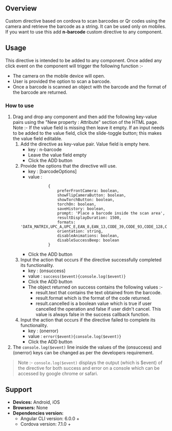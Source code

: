 ## Overview 
Custom directive based on cordova to scan barcodes or Qr codes using the camera and retrieve the barcode as a string. It can be used only on mobiles. If you want to use this add **n-barcode** custom directive to any component.

## Usage
This directive is intended to be added to any component. Once added any click event on the component will trigger the following function :-
* The camera on the mobile device will open.
* User is provided the option to scan a barcode.
* Once a barcode is scanned an object with the barcode and the format of the barcode are returned.

### How to use   
1. Drag and drop any component and then add the following key-value pairs using the "New property : Attribute" section of the HTML page. Note :- If the value field is missing then leave it empty. If an input needs to be added to the value field, click the slide-toggle button; this makes the value field editable.
    1. Add the directive as key-value pair. Value field is empty here.
        - key : n-barcode
        - Leave the value field empty
        - Click the ADD button
    2. Provide the options that the directive will use.
        - key : [barcodeOptions] 
        - value :
        ```
                    {
                        preferFrontCamera: boolean,
                        showFlipCameraButton: boolean,
                        showTorchButton: boolean,
                        torchOn: boolean,
                        saveHistory: boolean,
                        prompt: 'Place a barcode inside the scan area',
                        resultDisplayDuration: 1500,
                        formats: 'DATA_MATRIX,UPC_A,UPC_E,EAN_8,EAN_13,CODE_39,CODE_93,CODE_128,CODABAR,ITF,RSS14,MSI,AZTEC',
                        orientation: string,
                        disableAnimations: boolean,
                        disableSuccessBeep: boolean
                    }
         ```
        - Click the ADD button
    3. Input the action that occurs if the directive successfully completed its functionality.
        - key : (onsuccess)  
        - value : `success($event){console.log($event)}`
        - Click the ADD button
        - The object returned on success contains the following values :-
            - result.text that contains the text obtained from the barcode.
            - result.format which is the format of the code returned.
            - result.cancelled is a boolean value which is true if user cancelled the operation and false if user didn't cancel. This value is always false in the success callback function.
    4. Input the action that occurs if the directive failed to complete its functionality.
        - key : (onerror)  
        - value : `error($event){console.log($event)}`
        - Click the ADD button
2. The `console.log($event)` line inside the values of the (onsuccess) and (onerror) keys can be changed as per the developers requirement. 
>Note :- `console.log($event)` displays the output (which is $event) of the directive for both success and error on a console which can be accessed by google chrome or safari.

## Support
- **Devices:** Android, iOS
- **Browsers:**  None
- **Dependencies version:** 
    - Angular CLI version: 6.0.0 + 
    - Cordova version: 7.1.0 +
